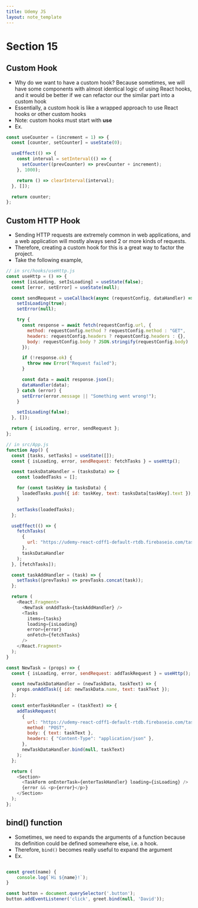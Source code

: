```yaml
---
title: Udemy JS
layout: note_template
---
```


# Section 15

## Custom Hook

- Why do we want to have a custom hook? Because sometimes, we will have some components with almost identical logic of using React hooks, and it would be better if we can refactor our the similar part into a custom hook
- Essentially, a custom hook is like a wrapped approach to use React hooks or other custom hooks
- Note: custom hooks must start with **use**
- Ex.

```js
const useCounter = (increment = 1) => {
  const [counter, setCounter] = useState(0);

  useEffect(() => {
    const interval = setInterval(() => {
      setCounter((prevCounter) => prevCounter + increment);
    }, 1000);

    return () => clearInterval(interval);
  }, []);

  return counter;
};
```

## Custom HTTP Hook

- Sending HTTP requests are extremely common in web applications, and a web application will mostly always send 2 or more kinds of requests.
- Therefore, creating a custom hook for this is a great way to factor the project.
- Take the following example,

```js
// in src/hooks/useHttp.js
const useHttp = () => {
  const [isLoading, setIsLoading] = useState(false);
  const [error, setError] = useState(null);

  const sendRequest = useCallback(async (requestConfig, dataHandler) => {
    setIsLoading(true);
    setError(null);

    try {
      const response = await fetch(requestConfig.url, {
        method: requestConfig.method ? requestConfig.method : "GET",
        headers: requestConfig.headers ? requestConfig.headers : {},
        body: requestConfig.body ? JSON.stringify(requestConfig.body) : null,
      });

      if (!response.ok) {
        throw new Error("Request failed");
      }

      const data = await response.json();
      dataHandler(data);
    } catch (error) {
      setError(error.message || "Something went wrong!");
    }

    setIsLoading(false);
  }, []);

  return { isLoading, error, sendRequest };
};
```

```js
// in src/App.js
function App() {
  const [tasks, setTasks] = useState([]);
  const { isLoading, error, sendRequest: fetchTasks } = useHttp();

  const tasksDataHandler = (tasksData) => {
    const loadedTasks = [];

    for (const taskKey in tasksData) {
      loadedTasks.push({ id: taskKey, text: tasksData[taskKey].text });
    }

    setTasks(loadedTasks);
  };

  useEffect(() => {
    fetchTasks(
      {
        url: "https://udemy-react-cdff1-default-rtdb.firebaseio.com/tasks.json",
      },
      tasksDataHandler
    );
  }, [fetchTasks]);

  const taskAddHandler = (task) => {
    setTasks((prevTasks) => prevTasks.concat(task));
  };

  return (
    <React.Fragment>
      <NewTask onAddTask={taskAddHandler} />
      <Tasks
        items={tasks}
        loading={isLoading}
        error={error}
        onFetch={fetchTasks}
      />
    </React.Fragment>
  );
}
```

```js
const NewTask = (props) => {
  const { isLoading, error, sendRequest: addTaskRequest } = useHttp();

  const newTaskDataHandler = (newTaskData, taskText) => {
    props.onAddTask({ id: newTaskData.name, text: taskText });
  };

  const enterTaskHandler = (taskText) => {
    addTaskRequest(
      {
        url: "https://udemy-react-cdff1-default-rtdb.firebaseio.com/tasks.json",
        method: "POST",
        body: { text: taskText },
        headers: { "Content-Type": "application/json" },
      },
      newTaskDataHandler.bind(null, taskText)
    );
  };

  return (
    <Section>
      <TaskForm onEnterTask={enterTaskHandler} loading={isLoading} />
      {error && <p>{error}</p>}
    </Section>
  );
};
```

## bind() function

- Sometimes, we need to expands the arguments of a function because its definition could be defined somewhere else, i.e. a hook.
- Therefore, `bind()` becomes really useful to expand the argument
- Ex.

```js

const greet(name) {
    console.log(`Hi ${name}!`);
}

const button = document.querySelector('.button');
button.addEventListener('click', greet.bind(null, 'David'));

```
